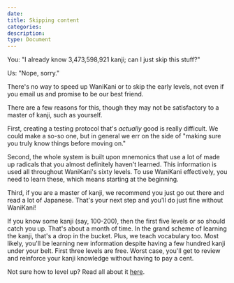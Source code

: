 ```yaml
---
date:
title: Skipping content
categories:
description:
type: Document
---
```


You: "I already know 3,473,598,921 kanji; can I just skip this stuff?"

Us: "Nope, sorry."

There's no way to speed up WaniKani or to skip the early levels, not even if you email us and promise to be our best friend.

There are a few reasons for this, though they may not be satisfactory to a master of kanji, such as yourself.

First, creating a testing protocol that's _actually_ good is really difficult. We could make a so-so one, but in general we err on the side of "making sure you truly know things before moving on."

Second, the whole system is built upon mnemonics that use a lot of made up radicals that you almost definitely haven't learned. This information is used all throughout WaniKani's sixty levels. To use WaniKani effectively, you need to learn these, which means starting at the beginning.

Third, if you are a master of kanji, we recommend you just go out there and read a lot of Japanese. That's your next step and you'll do just fine without WaniKani!

If you know some kanji (say, 100-200), then the first five levels or so should catch you up. That's about a month of time. In the grand scheme of learning the kanji, that's a drop in the bucket. Plus, we teach vocabulary too. Most likely, you'll be learning new information despite having a few hundred kanji under your belt. First three levels are free. Worst case, you'll get to review and reinforce your kanji knowledge without having to pay a cent.

Not sure how to level up? Read all about it [here]().
